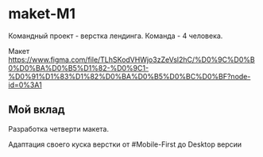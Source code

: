 # maket-M1
Командный проект - верстка лендинга.
Команда - 4 человека.

Макет
https://www.figma.com/file/TLhSKodVHWjo3zZeVsl2hC/%D0%9C%D0%B0%D0%BA%D0%B5%D1%82-%D0%9C1-%D0%91%D1%83%D1%82%D0%BA%D0%B5%D0%BC%D0%BF?node-id=0%3A1 

## Мой вклад

Разработка четверти макета.

Адаптация своего куска верстки от #Mobile-First до Desktop версии

